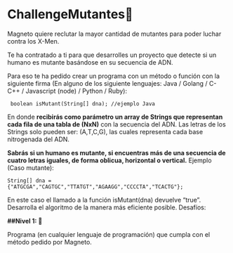 # ChallengeMutantes📖
Magneto quiere reclutar la mayor cantidad de mutantes para poder luchar contra los X-Men.

Te ha contratado a ti para que desarrolles un proyecto que detecte si un humano
es mutante basándose en su secuencia de ADN.

Para eso te ha pedido crear un programa con un método o función con la siguiente
firma (En alguno de los siguiente lenguajes: Java / Golang / C-C++ / Javascript
(node) / Python / Ruby):

```
 boolean isMutant(String[] dna); //ejemplo Java
```
En donde **recibirás como parámetro un array de Strings que representan cada fila
de una tabla de (NxN)** con la secuencia del ADN. Las letras de los Strings solo
pueden ser: (A,T,C,G), las cuales representa cada base nitrogenada del ADN.

**Sabrás si un humano es mutante, si encuentras más de una secuencia de cuatro
letras iguales, de forma oblicua, horizontal o vertical.** Ejemplo (Caso mutante):
```
String[] dna = {"ATGCGA","CAGTGC","TTATGT","AGAAGG","CCCCTA","TCACTG"};
```
En este caso el llamado a la función isMutant(dna) devuelve “true”. Desarrolla el
algoritmo de la manera más eficiente posible. Desafíos:

 
**##Nivel 1: 📌**

Programa (en cualquier lenguaje de programación) que cumpla con el método
pedido por Magneto.
